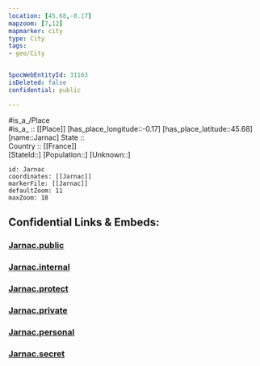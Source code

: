 ```yaml
---
location: [45.68,-0.17] 
mapzoom: [7,12] 
mapmarker: city 
type: City
tags:
- geo/City


SpocWebEntityId: 31163
isDeleted: false
confidential: public

---
```

#is_a_/Place  
#is_a_ :: [[Place]] 
[has_place_longitude::-0.17] 
[has_place_latitude::45.68] 
[name::Jarnac] 
State ::  
Country :: [[France]]  
[StateId::] 
[Population::] 
[Unknown::] 


```leaflet
id: Jarnac
coordinates: [[Jarnac]] 
markerFile: [[Jarnac]] 
defaultZoom: 11 
maxZoom: 18
```


## Confidential Links & Embeds: 

### [Jarnac.public](/_public/\Earth\Continent\Europe\Europe~West\France\regions~France\Nouvelle-Aquitaine\departments~Aquitaine\Charente\communes~Charente\Cognac\cities~CognacJarnac.public.md) 

### [Jarnac.internal](/_internal/\Earth\Continent\Europe\Europe~West\France\regions~France\Nouvelle-Aquitaine\departments~Aquitaine\Charente\communes~Charente\Cognac\cities~CognacJarnac.internal.md) 

### [Jarnac.protect](/_protect/\Earth\Continent\Europe\Europe~West\France\regions~France\Nouvelle-Aquitaine\departments~Aquitaine\Charente\communes~Charente\Cognac\cities~CognacJarnac.protect.md) 

### [Jarnac.private](/_private/\Earth\Continent\Europe\Europe~West\France\regions~France\Nouvelle-Aquitaine\departments~Aquitaine\Charente\communes~Charente\Cognac\cities~CognacJarnac.private.md) 

### [Jarnac.personal](/_personal/\Earth\Continent\Europe\Europe~West\France\regions~France\Nouvelle-Aquitaine\departments~Aquitaine\Charente\communes~Charente\Cognac\cities~CognacJarnac.personal.md) 

### [Jarnac.secret](/_secret/\Earth\Continent\Europe\Europe~West\France\regions~France\Nouvelle-Aquitaine\departments~Aquitaine\Charente\communes~Charente\Cognac\cities~CognacJarnac.secret.md)

